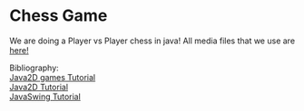 # Chess Game

We are doing a Player vs Player chess in java!
All media files that we use are [here!][medialink]

Bibliography:  
[Java2D games Tutorial][Java2Dgames]  
[Java2D Tutorial][Java2D]  
[JavaSwing Tutorial][JavaSwing]  


[medialink]: https://github.com/mvc1009/Chess/tree/master/multimedia
[Java2D]: http://zetcode.com/gfx/java2d/
[Java2Dgames]: http://zetcode.com/tutorials/javagamestutorial/
[JavaSwing]:http://zetcode.com/tutorials/javaswingtutorial/

